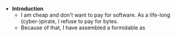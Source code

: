 - **Introduction**
	- I am cheap and don't want to pay for software. As a life-long (cyber-)pirate, I refuse to pay for bytes.
	- Because of that, I have assembled a formidable as